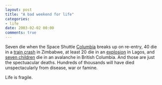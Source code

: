```yaml
---
layout: post
title: "A bad weekend for life"
categories:
- life
date: 2003-02-02 00:00
comments: true
---
```


<p>Seven die when the Space Shuttle <a href="http://news.bbc.co.uk/1/hi/world/americas/2717239.stm" title="Columbia">Columbia</a> breaks up on re-entry, 40 die in a <a href="http://news.bbc.co.uk/1/hi/world/africa/2715483.stm" title="Zimbabwe train crash">train crash</a> in Zimbabwe, at least 20 die in an <a href="http://news.bbc.co.uk/1/hi/world/africa/2718295.stm" title="Lagos explosion">explosion</a> in Lagos, and <a href="http://news.bbc.co.uk/1/hi/world/americas/2717705.stm" title="Avalanche in British Columbia">seven children</a> die in an avalanche in British Columbia. And those are just the spectuacular deaths. Hundreds of thousands will have died unspectacularly from disease, war or famine.</p>

<p>Life is fragile.</p>



